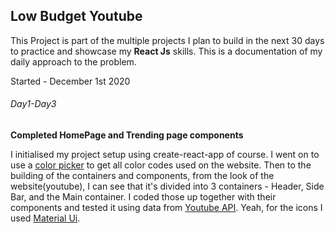 ## Low Budget Youtube

This Project is part of the multiple projects I plan to build in the next 30 days to practice and showcase my **React Js** skills.
This is a documentation of my daily approach to the problem.

Started - December 1st 2020

  ###### Day1-Day3
  
  **Completed HomePage and Trending page components**
  
  I initialised my project setup using create-react-app of course.
  I went on  to use a [color picker](https://imagecolorpicker.com/en/) to get all color codes used on the website.
  Then to the building of the containers and components, from the look of the website(youtube), I can see that it's divided into 3 containers - Header, Side Bar, and the Main container. I coded those up together with their components and tested it using data from [Youtube  API](https://developers.google.com/youtube/v3/docs).
  Yeah, for the icons I used [Material Ui](https://material-ui.com/).
